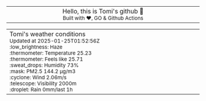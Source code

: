 
<div align="center">
<table>
<tbody>
<td align="center">
<img width="2000" height="0"><br>
Hello, this is Tomi's github 👋<br>
<sup>Built with ❤️, GO & Github Actions</sup><br>
<img width="2000" height="0">
</td>
</tbody>
</table>
</div>
<table>
<tbody>
<td align="left">
<img width="2000" height="0"><br>
Tomi's weather conditions<br>
<sup>Updated at 2025-01-25T01:52:56Z</sup><br>
<sup>:low_brightness: Haze</sup><br>
<sup>:thermometer: Temperature 25.23 </sup><br>
<sup>:thermometer: Feels like 25.71</sup><br>
<sup>:sweat_drops: Humidity 73%</sup><br>
<sup>:mask: PM2.5 144.2 μg/m3</sup><br>
<sup>:cyclone: Wind 2.06m/s </sup><br>
<sup>:telescope: Visibility 2000m </sup><br>
<sup>:droplet: Rain 0mm/last 1h </sup><br>
<img width="2000" height="0">
</td>
<td align="left">
<img width="2000" height="0"><br>
<br>
<img width="2000" height="0">
</td>
</tbody>
</table>
</div>
    